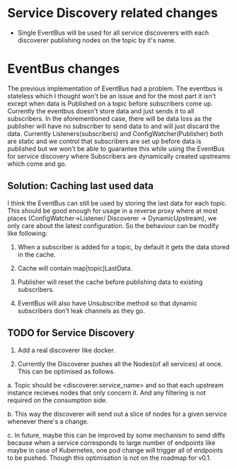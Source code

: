 # Service Discovery related changes

- Single EventBus will be used for all service discoverers with each discoverer publishing nodes on the topic by it's name.

# EventBus changes

The previous implementation of EventBus had a problem. The eventbus is stateless which I thought won't be an issue and for the most part it isn't except when data is Published on a topic before subscribers come up. Currently the eventbus doesn't store data and just sends it to all subscribers. In the aforementioned case, there will be data loss as the publisher will have no subscriber to send data to and will just discard the data. Currently Listeners(subscribers) and ConfigWatcher(Publisher) both are static and we control that subscribers are set up before data is published but we won't be able to guarantee this while using the EventBus for service discovery where Subscribers are dynamically created upstreams which come and go.

## Solution: Caching last used data

I think the EventBus can still be used by storing the last data for each topic. This should be good enough for usage in a reverse proxy where at most places (ConfigWatcher->Listener/ Discoverer -> DynamicUpstream), we only care about the latest configuration. So the behaviour can be modify like following:

1. When a subscriber is added for a topic, by default it gets the data stored in the cache.

2. Cache will contain map[topic]LastData.

3. Publisher will reset the cache before publishing data to existing subscribers.

4. EventBus will also have Unsubscribe method so that dynamic subscribers don't leak channels as they go.

## TODO for Service Discovery

1. Add a real discoverer like docker.

2. Currently the Discoverer pushes all the Nodes(of all services) at once. This can be optimised as follows.

  a. Topic should be <discoverer.service_name> and so that each upstream instance recieves nodes that only concern it. And any filtering is not required on the consumption side.

  b. This way the discoverer will send out a slice of nodes for a given service whenever there's a change.

  c. In future, maybe this can be improved by some mechanism to send diffs because when a service corresponds to large number of endpoints like maybe in case of Kubernetes, one pod change will trigger all of endpoints to be pushed. Though this optimisation is not on the roadmap for v0.1.

